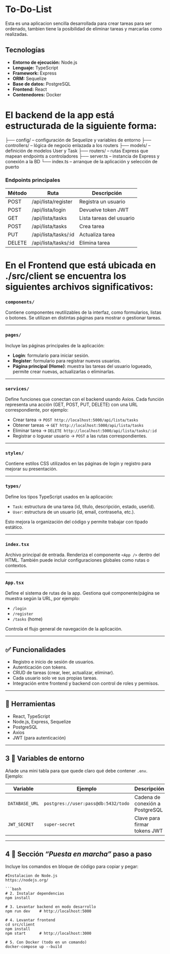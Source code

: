 # To-Do-List
Esta es una aplicacion sencilla desarrollada para crear tareas para ser ordenado, tambien tiene la posibilidad de eliminar tareas y marcarlas como realizadas.

## Tecnologías

- **Entorno de ejecución:** Node.js  
- **Lenguaje:** TypeScript  
- **Framework:** Express  
- **ORM:** Sequelize  
- **Base de datos:** PostgreSQL  
- **Frontend:** React  
- **Contenedores:** Docker  


# El backend de la app está estructurada de la siguiente forma: 

├── config/ – configuración de Sequelize y variables de entorno
├── controllers/ – lógica de negocio enlazada a los routers
├── models/ – definición de modelos User y Task
├── routers/ – rutas Express que mapean endpoints a controladores
├── server.ts – instancia de Express y conexión a la BD
└── index.ts – arranque de la aplicación y selección de puerto

### Endpoints principales

| Método | Ruta | Descripción |
|--------|------|-------------|
| POST   | /api/lista/register | Registra un usuario |
| POST   | /api/lista/login    | Devuelve token JWT |
| GET    | /api/lista/tasks    | Lista tareas del usuario |
| POST   | /api/lista/tasks    | Crea tarea |
| PUT    | /api/lista/tasks/:id| Actualiza tarea |
| DELETE | /api/lista/tasks/:id| Elimina tarea |

# En el Frontend que está ubicada en ./src/client se encuentra los siguientes archivos significativos:

### `components/`
Contiene componentes reutilizables de la interfaz, como formularios, listas o botones. Se utilizan en distintas páginas para mostrar o gestionar tareas.

---

### `pages/`
Incluye las páginas principales de la aplicación:
- **Login**: formulario para iniciar sesión.
- **Register**: formulario para registrar nuevos usuarios.
- **Página principal (Home)**: muestra las tareas del usuario logueado, permite crear nuevas, actualizarlas o eliminarlas.

---

### `services/`
Define funciones que conectan con el backend usando Axios. Cada función representa una acción (GET, POST, PUT, DELETE) con una URL correspondiente, por ejemplo:
- Crear tarea → `POST http://localhost:5000/api/lista/tasks`
- Obtener tareas → `GET http://localhost:5000/api/lista/tasks`
- Eliminar tarea → `DELETE http://localhost:5000/api/lista/tasks/:id`
- Registrar o loguear usuario → `POST` a las rutas correspondientes.

---

### `styles/`
Contiene estilos CSS utilizados en las páginas de login y registro para mejorar su presentación.

---

### `types/`
Define los tipos TypeScript usados en la aplicación:
- `Task`: estructura de una tarea (id, título, descripción, estado, userId).
- `User`: estructura de un usuario (id, email, contraseña, etc.).

Esto mejora la organización del código y permite trabajar con tipado estático.

---

### `index.tsx`
Archivo principal de entrada. Renderiza el componente `<App />` dentro del HTML. También puede incluir configuraciones globales como rutas o contextos.

---

### `App.tsx`
Define el sistema de rutas de la app. Gestiona qué componente/página se muestra según la URL, por ejemplo:
- `/login`
- `/register`
- `/tasks` (home)

Controla el flujo general de navegación de la aplicación.

---

## ✅ Funcionalidades
- Registro e inicio de sesión de usuarios.
- Autenticación con tokens.
- CRUD de tareas (crear, leer, actualizar, eliminar).
- Cada usuario solo ve sus propias tareas.
- Integración entre frontend y backend con control de roles y permisos.

---

## 🧪 Herramientas
- React, TypeScript
- Node.js, Express, Sequelize
- PostgreSQL
- Axios
- JWT (para autenticación)


---

## 3 🔐 Variables de entorno
Añade una mini tabla para que quede claro qué debe contener `.env`. Ejemplo:

| Variable | Ejemplo | Descripción |
|----------|---------|-------------|
| `DATABASE_URL` | `postgres://user:pass@db:5432/todo` | Cadena de conexión a PostgreSQL |
| `JWT_SECRET` | `super-secret` | Clave para firmar tokens JWT |

---

## 4 🚀 Sección _“Puesta en marcha”_ paso a paso
Incluye los comandos en bloque de código para copiar y pegar:

```Node
#Instalacion de Node.js
https://nodejs.org/

```bash
# 2. Instalar dependencias
npm install

# 3. Levantar backend en modo desarrollo
npm run dev    # http://localhost:5000

# 4. Levantar frontend
cd src/client
npm install
npm start      # http://localhost:3000

# 5. Con Docker (todo en un comando)
docker-compose up --build
